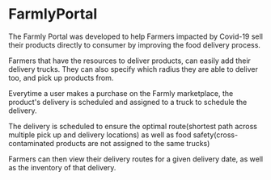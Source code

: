 # FarmlyPortal

The Farmly Portal was developed to help Farmers impacted by Covid-19 sell their products directly to consumer by improving the food delivery process.

Farmers that have the resources to deliver products, can easily add their delivery trucks. They can also specify which radius they are able to deliver too, and pick up products from.

Everytime a user makes a purchase on the Farmly marketplace, the product's delivery is scheduled and assigned to a truck to schedule the delivery.

The delivery is scheduled to ensure the optimal route(shortest path across multiple pick up and delivery locations) as well as food safety(cross-contaminated products are not assigned to the same trucks)

Farmers can then view their delivery routes for a given delivery date, as well as the inventory of that delivery.
